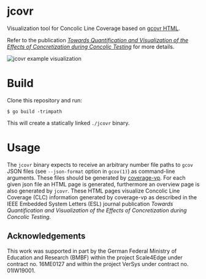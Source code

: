 # jcovr

Visualization tool for Concolic Line Coverage based on [gcovr HTML][gcovr github].

Refer to the publication [*Towards Quantification and Visualization of the Effects of Concretization during Concolic Testing*](https://doi.org/10.1109/LES.2022.3171603) for more details.

![jcovr example visualization](https://gist.githubusercontent.com/nmeum/242363176978aefa9b1f1eb088e36160/raw/5005db78564212411b38360a0ad730c024deffd3/riot-coap-parser.svg)

# Build

Clone this repository and run:

	$ go build -trimpath

This will create a statically linked `./jcovr` binary.

# Usage

The `jcovr` binary expects to receive an arbitrary number file paths to
`gcov` JSON files (see `--json-format` option in `gcov(1)`) as command-line
arguments. These files should be generated by [coverage-vp][coverage-vp github].
For each given json file an HTML page is generated, furthermore an
overview page is also generated by `jcovr`. These HTML pages visualize
Concolic Line Coverage (CLC) information generated by coverage-vp as
described in the IEEE Embedded System Letters (ESL) journal publication
*Towards Quantification and Visualization of the Effects of
Concretization during Concolic Testing*.

## Acknowledgements

This work was supported in part by the German Federal Ministry of
Education and Research (BMBF) within the project Scale4Edge under
contract no. 16ME0127 and within the project VerSys under contract
no. 01IW19001.

[gcovr github]: https://github.com/gcovr/gcovr
[coverage-vp github]: https://github.com/agra-uni-bremen/coverage-vp
